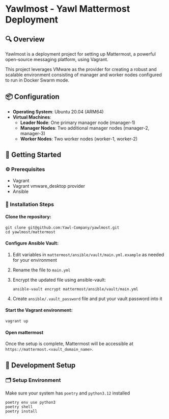 # Yawlmost - Yawl Mattermost Deployment

##  🔍 Overview

Yawlmost is a deployment project for setting up Mattermost, a powerful open-source messaging platform, using Vagrant. 

This project leverages VMware as the provider for creating a robust and scalable environment consisting of manager and worker nodes configured to run in Docker Swarm mode.

## 📦 Configuration

- **Operating System**: Ubuntu 20.04 (ARM64)
- **Virtual Machines**:
   - **Leader Node**: One primary manager node (manager-1)
   - **Manager Nodes**: Two additional manager nodes (manager-2, manager-3)
   - **Worker Nodes**: Two worker nodes (worker-1, worker-2)

## 🚀 Getting Started

### ⚙️ Prerequisites

- Vagrant
- Vagrant vmware_desktop provider
- Ansible

### 🔧 Installation Steps

#### **Clone the repository:**
```shell
git clone git@github.com:Yawl-Company/yawlmost.git
cd yawlmost/mattermost
```
#### **Configure Ansible Vault:**
1. Edit variables in `mattermost/ansible/vault/main.yml.example` as needed for your environment
2. Rename the file to `main.yml` 
3. Encrypt the updated file using ansible-vault:

    ```shell
    ansible-vault encrypt mattermost/ansible/vault/main.yml
    ```
4. Create `ansible/.vault_password` file and put your vault password into it

####  **Start the Vagrant environment:**
```shell
vagrant up
```

#### Open mattermost
Once the setup is complete, Mattermost will be accessible at `https://mattermost.<vault_domain_name>`.

## 🔧 Development Setup

### 🗂 Setup Environment

Make sure your system has `poetry` and `python3.12` installed

```shell
poetry env use python3
poetry shell
poetry install
```
